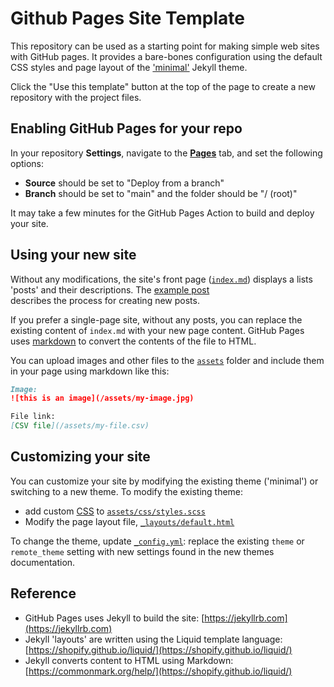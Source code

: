 # Github Pages Site Template

This repository can be used as a starting point for making simple web sites with
GitHub pages. It provides a bare-bones configuration using the default CSS styles
and page layout of the ['minimal'](https://github.com/pages-themes/minimal) Jekyll 
theme.

Click the "Use this template" button at the top of the page to
create a new repository with the project files. 

## Enabling GitHub Pages for your repo

In your repository __Settings__, navigate to the [__Pages__](settings/pages) tab, and
set the following options:

- __Source__ should be set to "Deploy from a branch"
- __Branch__ should be set to "main" and the folder should be "/ (root)"

It may take a few minutes for the GitHub Pages Action to build and deploy your site.

## Using your new site

Without any modifications, the site's front page ([`index.md`](index.md))
displays a lists 'posts' and their descriptions. The [example post](_posts/2024-05-08-testpost.md)  
describes the process for creating new posts.

If you prefer a single-page site, without any posts, you can replace the existing
content of `index.md` with your new page content. GitHub Pages uses 
[markdown](https://commonmark.org/help/) to convert the contents of the file to HTML. 

You can upload images and other files to the [`assets`](assets)
folder and include them in your page using markdown like this:

```md
Image:
![this is an image](/assets/my-image.jpg)

File link:
[CSV file](/assets/my-file.csv)
```

## Customizing your site

You can customize your site by modifying the existing theme ('minimal') or 
switching to a new theme. To modify the existing theme:

- add custom [CSS](https://developer.mozilla.org/en-US/docs/Web/CSS/Reference) to [`assets/css/styles.scss`](assets/css/styles.scss)
- Modify the page layout file, [`_layouts/default.html`](_layouts/default.html)

To change the theme, update [`_config.yml`](_config.yml): replace the existing `theme` or `remote_theme` setting
with new settings found in the new themes documentation. 

## Reference

- GitHub Pages uses Jekyll to build the site: [https://jekyllrb.com](https://jekyllrb.com)
- Jekyll 'layouts' are written using the Liquid template language: [https://shopify.github.io/liquid/](https://shopify.github.io/liquid/) 
- Jekyll converts content to HTML using Markdown: [https://commonmark.org/help/](https://shopify.github.io/liquid/) 

